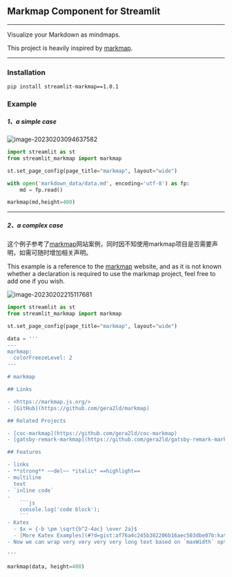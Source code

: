 ## Markmap Component for Streamlit

---

Visualize your Markdown as mindmaps.

This project is heavily inspired by  [markmap](https://github.com/markmap/markmap).

---

### Installation

```
pip install streamlit-markmap==1.0.1
```

### Example

##### 1、a simple case

![image-20230203094637582](https://cdn.jsdelivr.net/gh/echoopen/echoimage/img/image-20230203094637582.png)

```python
import streamlit as st
from streamlit_markmap import markmap

st.set_page_config(page_title="markmap", layout="wide")

with open('markdown_data/data.md', encoding='utf-8') as fp:
    md = fp.read()

markmap(md,height=400)
```

---

##### 2、a complex case

这个例子参考了[markmap](https://markmap.js.org/repl)网站案例，同时因不知使用markmap项目是否需要声明，如需可随时增加相关声明。

This example is a reference to the [markmap](https://markmap.js.org/repl) website, and as it is not known whether a declaration is required to use the markmap project, feel free to add one if you wish.

![image-20230202215117681](https://cdn.jsdelivr.net/gh/echoopen/echoimage/img/image-20230202215117681.png)

~~~python
import streamlit as st
from streamlit_markmap import markmap

st.set_page_config(page_title="markmap", layout="wide")

data = '''
---
markmap:
  colorFreezeLevel: 2
---

# markmap

## Links

- <https://markmap.js.org/>
- [GitHub](https://github.com/gera2ld/markmap)

## Related Projects

- [coc-markmap](https://github.com/gera2ld/coc-markmap)
- [gatsby-remark-markmap](https://github.com/gera2ld/gatsby-remark-markmap)

## Features

- links
- **strong** ~~del~~ *italic* ==highlight==
- multiline
  text
- `inline code`
-
    ```js
    console.log('code block');
    ```
- Katex
  - $x = {-b \pm \sqrt{b^2-4ac} \over 2a}$
  - [More Katex Examples](#?d=gist:af76a4c245b302206b16aec503dbe07b:katex.md)
- Now we can wrap very very very very long text based on `maxWidth` option

'''

markmap(data, height=400)
~~~

